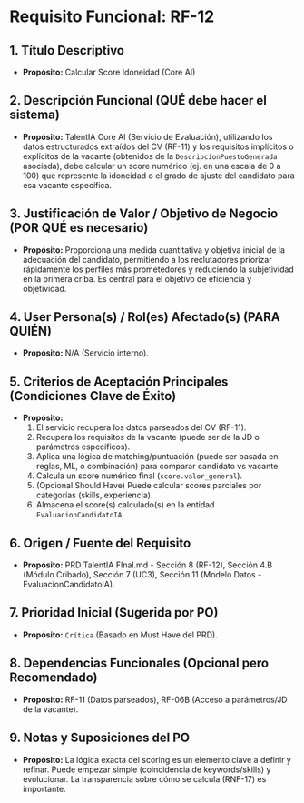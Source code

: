# Requisito Funcional: RF-12

## 1. Título Descriptivo
* **Propósito:** Calcular Score Idoneidad (Core AI)

## 2. Descripción Funcional (QUÉ debe hacer el sistema)
* **Propósito:** TalentIA Core AI (Servicio de Evaluación), utilizando los datos estructurados extraídos del CV (RF-11) y los requisitos implícitos o explícitos de la vacante (obtenidos de la `DescripcionPuestoGenerada` asociada), debe calcular un score numérico (ej. en una escala de 0 a 100) que represente la idoneidad o el grado de ajuste del candidato para esa vacante específica.

## 3. Justificación de Valor / Objetivo de Negocio (POR QUÉ es necesario)
* **Propósito:** Proporciona una medida cuantitativa y objetiva inicial de la adecuación del candidato, permitiendo a los reclutadores priorizar rápidamente los perfiles más prometedores y reduciendo la subjetividad en la primera criba. Es central para el objetivo de eficiencia y objetividad.

## 4. User Persona(s) / Rol(es) Afectado(s) (PARA QUIÉN)
* **Propósito:** N/A (Servicio interno).

## 5. Criterios de Aceptación Principales (Condiciones Clave de Éxito)
* **Propósito:**
    1.  El servicio recupera los datos parseados del CV (RF-11).
    2.  Recupera los requisitos de la vacante (puede ser de la JD o parámetros específicos).
    3.  Aplica una lógica de matching/puntuación (puede ser basada en reglas, ML, o combinación) para comparar candidato vs vacante.
    4.  Calcula un score numérico final (`score.valor_general`).
    5.  (Opcional Should Have) Puede calcular scores parciales por categorías (skills, experiencia).
    6.  Almacena el score(s) calculado(s) en la entidad `EvaluacionCandidatoIA`.

## 6. Origen / Fuente del Requisito
* **Propósito:** PRD TalentIA FInal.md - Sección 8 (RF-12), Sección 4.B (Módulo Cribado), Sección 7 (UC3), Sección 11 (Modelo Datos - EvaluacionCandidatoIA).

## 7. Prioridad Inicial (Sugerida por PO)
* **Propósito:** `Crítica` (Basado en Must Have del PRD).

## 8. Dependencias Funcionales (Opcional pero Recomendado)
* **Propósito:** RF-11 (Datos parseados), RF-06B (Acceso a parámetros/JD de la vacante).

## 9. Notas y Suposiciones del PO
* **Propósito:** La lógica exacta del scoring es un elemento clave a definir y refinar. Puede empezar simple (coincidencia de keywords/skills) y evolucionar. La transparencia sobre cómo se calcula (RNF-17) es importante.